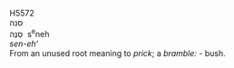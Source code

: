 <body>
  <p>H5572<br>  סנה  <br> סְנֶה  ‎  s<sup>e</sup>neh  <br><i>sen-eh‘ </i><br>From an unused root meaning to <i>prick</i>; a <i>bramble: - </i>bush.<br></p>
 </body>
